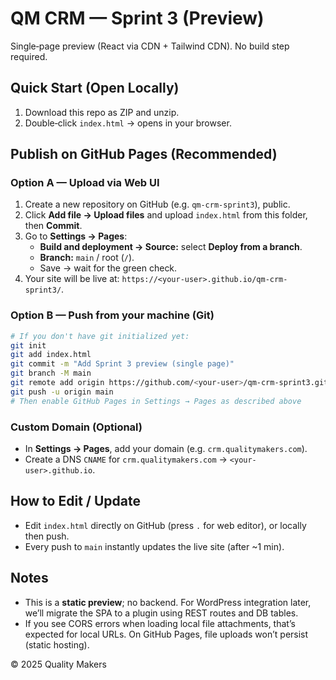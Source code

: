# QM CRM — Sprint 3 (Preview)

Single‑page preview (React via CDN + Tailwind CDN). No build step required.

## Quick Start (Open Locally)
1. Download this repo as ZIP and unzip.
2. Double‑click `index.html` → opens in your browser.

## Publish on GitHub Pages (Recommended)
### Option A — Upload via Web UI
1. Create a new repository on GitHub (e.g. `qm-crm-sprint3`), public.
2. Click **Add file → Upload files** and upload `index.html` from this folder, then **Commit**.
3. Go to **Settings → Pages**:
   - **Build and deployment → Source:** select **Deploy from a branch**.
   - **Branch:** `main` / root (`/`).
   - Save → wait for the green check.
4. Your site will be live at: `https://<your-user>.github.io/qm-crm-sprint3/`.

### Option B — Push from your machine (Git)
```bash
# If you don't have git initialized yet:
git init
git add index.html
git commit -m "Add Sprint 3 preview (single page)"
git branch -M main
git remote add origin https://github.com/<your-user>/qm-crm-sprint3.git
git push -u origin main
# Then enable GitHub Pages in Settings → Pages as described above
```

### Custom Domain (Optional)
- In **Settings → Pages**, add your domain (e.g. `crm.qualitymakers.com`).
- Create a DNS `CNAME` for `crm.qualitymakers.com` → `<your-user>.github.io`.

## How to Edit / Update
- Edit `index.html` directly on GitHub (press `.` for web editor), or locally then push.
- Every push to `main` instantly updates the live site (after ~1 min).

## Notes
- This is a **static preview**; no backend. For WordPress integration later, we’ll migrate the SPA to a plugin using REST routes and DB tables.
- If you see CORS errors when loading local file attachments, that’s expected for local URLs. On GitHub Pages, file uploads won’t persist (static hosting).

© 2025 Quality Makers